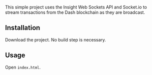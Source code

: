 This simple project uses the Insight Web Sockets API and Socket.io to stream transactions from the Dash blockchain as they are broadcast.

## Installation
Download the project. No build step is necessary.

## Usage
Open `index.html`.